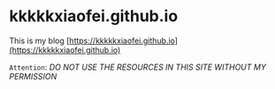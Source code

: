# kkkkkxiaofei.github.io
This is my blog [https://kkkkkxiaofei.github.io](https://kkkkkxiaofei.github.io)

`Attention`: *DO NOT USE THE RESOURCES IN THIS SITE WITHOUT MY PERMISSION*